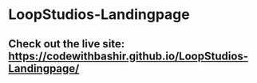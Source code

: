 # LoopStudios-Landingpage
## Check out the live site: https://codewithbashir.github.io/LoopStudios-Landingpage/
